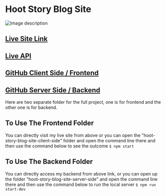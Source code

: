 # Hoot Story Blog Site

![Image description](https://dev-to-uploads.s3.amazonaws.com/uploads/articles/fes78qk8bgcja04zpk8j.png)

## [Live Site Link](https://hoot-story-blog.netlify.app/)
## [Live API](https://hoot-story-blog.herokuapp.com/blogs)
## [GitHub Client Side / Frontend](https://github.com/mahadihassanriyadh/hoot-story-blog-site-client-side)
## [GitHub Server Side / Backend](https://github.com/mahadihassanriyadh/hoot-story-blog-site-server-side)

Here are two separate folder for the full project, one is for frontend and the other one is for backend.

## To Use The Frontend Folder
You can directly visit my live site from above or you can open the "hoot-story-blog-site-client-side" folder and open the command line there and then use the command below to see the outcome
`$ npm start`


## To Use The Backend Folder
You can directly access my backend from above link, or you can open up the folder "hoot-story-blog-site-server-side" and open the command line there and then use the command below to run the local server
`$ npm run start-dev`

